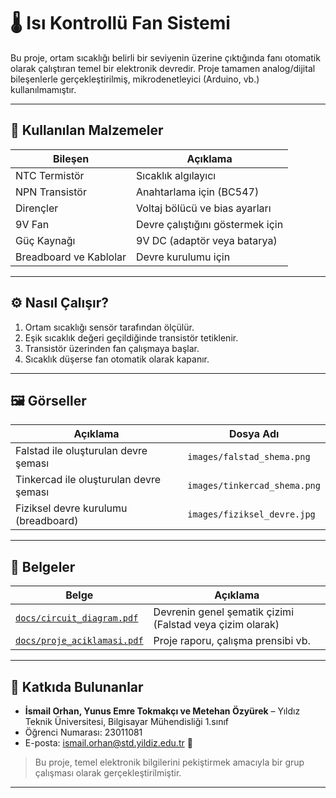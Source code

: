 # 🌡️ Isı Kontrollü Fan Sistemi

Bu proje, ortam sıcaklığı belirli bir seviyenin üzerine çıktığında fanı otomatik olarak çalıştıran temel bir elektronik devredir. Proje tamamen analog/dijital bileşenlerle gerçekleştirilmiş, mikrodenetleyici (Arduino, vb.) kullanılmamıştır.

---

## 🧰 Kullanılan Malzemeler

| Bileşen            | Açıklama                           |
|--------------------|------------------------------------|
| NTC Termistör      | Sıcaklık algılayıcı                |
| NPN Transistör     | Anahtarlama için (BC547)    |
| Dirençler          | Voltaj bölücü ve bias ayarları     |
| 9V Fan             | Devre çalıştığını göstermek için  |
| Güç Kaynağı        | 9V DC (adaptör veya batarya)       |
| Breadboard ve Kablolar | Devre kurulumu için             |

---

## ⚙️ Nasıl Çalışır?
1. Ortam sıcaklığı sensör tarafından ölçülür.
2. Eşik sıcaklık değeri geçildiğinde transistör tetiklenir.
3. Transistör üzerinden fan çalışmaya başlar.
4. Sıcaklık düşerse fan otomatik olarak kapanır.


---

## 🖼️ Görseller

| Açıklama                                 | Dosya Adı                            |
|------------------------------------------|--------------------------------------|
| Falstad ile oluşturulan devre şeması     | `images/falstad_shema.png`           |
| Tinkercad ile oluşturulan devre şeması   | `images/tinkercad_shema.png`         |
| Fiziksel devre kurulumu (breadboard)     | `images/fiziksel_devre.jpg`          |


---

## 📎 Belgeler

| Belge                          | Açıklama                           |
|--------------------------------|------------------------------------|
| [`docs/circuit_diagram.pdf`](docs/circuit_diagram.pdf) | Devrenin genel şematik çizimi (Falstad veya çizim olarak) |
| [`docs/proje_aciklamasi.pdf`](docs/proje_aciklamasi.pdf) | Proje raporu, çalışma prensibi vb. |

---

## 👥 Katkıda Bulunanlar

- **İsmail Orhan, Yunus Emre Tokmakçı ve Metehan Özyürek** – Yıldız Teknik Üniversitesi, Bilgisayar Mühendisliği 1.sınıf
- Öğrenci Numarası: 23011081
- E-posta: ismail.orhan@std.yildiz.edu.tr 📧

> Bu proje, temel elektronik bilgilerini pekiştirmek amacıyla bir grup çalışması olarak gerçekleştirilmiştir.

---
